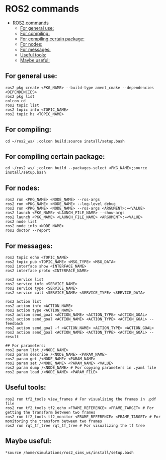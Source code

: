 # ROS2 commands

- [ROS2 commands](#ros2-commands)
  - [For general use:](#for-general-use)
  - [For compiling:](#for-compiling)
  - [For compiling certain package:](#for-compiling-certain-package)
  - [For nodes:](#for-nodes)
  - [For messages:](#for-messages)
  - [Useful tools:](#useful-tools)
  - [Maybe useful:](#maybe-useful)

## For general use:
```
ros2 pkg create <PKG_NAME> --build-type ament_cmake --dependencies <DEPENDENCIES>
ros2 pkg list
colcon_cd
ros2 topic list
ros2 topic info <TOPIC_NAME>
ros2 topic hz <TOPIC_NAME>
```

## For compiling:
```
cd ~/ros2_ws/ ;colcon build;source install/setup.bash
```

## For compiling certain package:
```
cd ~/ros2_ws/ ;colcon build --packages-select <PKG_NAME>;source install/setup.bash
```

## For nodes:
```
ros2 run <PKG_NAME> <NODE_NAME> --ros-args
ros2 run <PKG_NAME> <NODE_NAME> --log-level debug
ros2 run <PKG_NAME> <NODE_NAME> --ros-args <ARGUMENT>:=<VALUE>
ros2 launch <PKG_NAME> <LAUNCH_FILE_NAME> --show-args
ros2 launch <PKG_NAME> <LAUNCH_FILE_NAME> <ARGUMENT>:=<VALUE>
ros2 node list
ros2 node info <NODE_NAME>
ros2 doctor --report
```

## For messages:
```
ros2 topic echo <TOPIC_NAME>
ros2 topic pub <TOPIC_NAME> <MSG_TYPE> <MSG_DATA>
ros2 interface show <INTERFACE_NAME>
ros2 interface proto <INTERFACE_NAME>

ros2 service list
ros2 service info <SERVICE_NAME>
ros2 service type <SERVICE_NAME>
ros2 service call <SERVICE_NAME> <SERVICE_TYPE> <SERVICE_DATA>

ros2 action list
ros2 action info <ACTION_NAME>
ros2 action type <ACTION_NAME>
ros2 action send_goal <ACTION_NAME> <ACTION_TYPE> <ACTION_GOAL>
ros2 action send_goal <ACTION_NAME> <ACTION_TYPE> <ACTION_GOAL> --feedback
ros2 action send_goal -f <ACTION_NAME> <ACTION_TYPE> <ACTION_GOAL>
ros2 action send_goal <ACTION_NAME> <ACTION_TYPE> <ACTION_GOAL> --result

## For parameters:
ros2 param list /<NODE_NAME>
ros2 param describe /<NODE_NAME> <PARAM_NAME>
ros2 param get /<NODE_NAME> <PARAM_NAME>
ros2 param set /<NODE_NAME> <PARAM_NAME> <VALUE>
ros2 param dump /<NODE_NAME> # For copying parameters in .yaml file
ros2 param load /<NODE_NAME> <PARAM_FILE>
```

## Useful tools:
```
ros2 run tf2_tools view_frames # For visualizing the frames in .pdf file
ros2 run tf2_tools tf2_echo <FRAME_REFERENCE> <FRAME_TARGET> # For getting the transform between two frames
ros2 run tf2_tools tf2_monitor <FRAME_REFERENCE> <FRAME_TARGET> # For monitoring the transform between two frames
ros2 run rqt_tf_tree rqt_tf_tree # For visualizing the tf tree
```

## Maybe useful:
```
*source /home/simulations/ros2_sims_ws/install/setup.bash
```